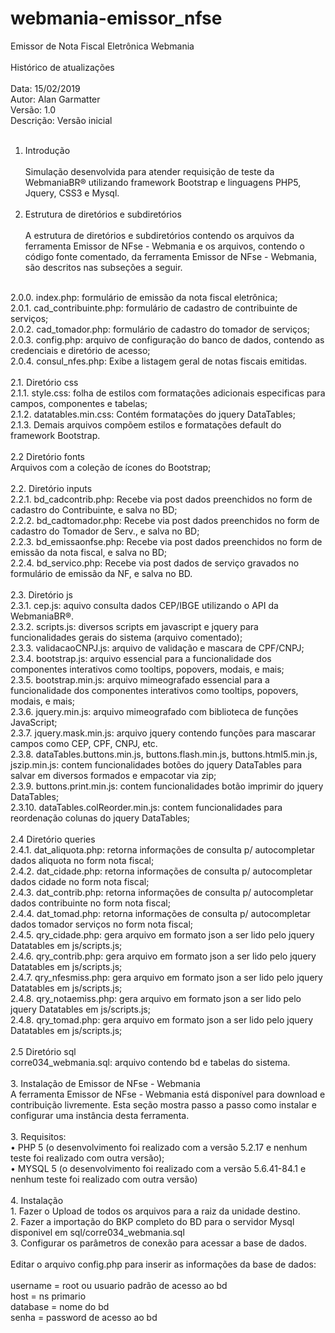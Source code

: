 # webmania-emissor_nfse
Emissor de Nota Fiscal Eletrônica Webmania<br /><br />
Histórico de atualizações <br /><br />
Data: 15/02/2019	<br />
Autor: Alan Garmatter<br />
Versão: 1.0<br />
Descrição: Versão inicial<br /><br />
1. Introdução<br /><br />
Simulação desenvolvida para atender requisição de teste da WebmaniaBR® utilizando framework Bootstrap e linguagens PHP5, Jquery, CSS3 e Mysql.<br/><br/>
2. Estrutura de diretórios e subdiretórios<br /><br />
A estrutura de diretórios e subdiretórios contendo os arquivos da ferramenta Emissor de NFse - Webmania e os arquivos, contendo o código fonte comentado, da ferramenta Emissor de NFse - Webmania, são descritos nas subseções a seguir.<br />
<br />
2.0.0. index.php: formulário de emissão da nota fiscal eletrônica;<br />
2.0.1. cad_contribuinte.php: formulário de cadastro de contribuinte de serviços;<br />
2.0.2. cad_tomador.php: formulário de cadastro do tomador de serviços;<br />
2.0.3. config.php: arquivo de configuração do banco de dados, contendo as credenciais e diretório de acesso;<br />
2.0.4. consul_nfes.php: Exibe a listagem geral de notas fiscais emitidas.<br />
<br />
2.1. Diretório css<br />
2.1.1. style.css: folha de estilos com formatações adicionais especificas para campos, componentes e tabelas;<br />
2.1.2. datatables.min.css: Contém formatações do jquery DataTables;<br />
2.1.3. Demais arquivos compõem estilos e formatações default do framework Bootstrap.<br />
<br />
2.2 Diretório fonts<br />
Arquivos com a coleção de ícones do Bootstrap;<br />
<br />
2.2. Diretório inputs<br />
2.2.1. bd_cadcontrib.php: Recebe via post dados preenchidos no form de cadastro do Contribuinte, e salva no BD;<br />
2.2.2. bd_cadtomador.php: Recebe via post dados preenchidos no form de cadastro do Tomador de Serv., e salva no BD;<br />
2.2.3. bd_emissaonfse.php: Recebe via post dados preenchidos no form de emissão da nota fiscal, e salva no BD;<br />
2.2.4. bd_servico.php: Recebe via post dados de serviço gravados no formulário de emissão da NF, e salva no BD.<br />
<br />
2.3. Diretório js<br />
2.3.1. cep.js: aquivo consulta dados CEP/IBGE utilizando o API da WebmaniaBR®.<br />
2.3.2. scripts.js: diversos scripts em javascript e jquery para funcionalidades gerais do sistema (arquivo comentado);<br />
2.3.3. validacaoCNPJ.js: arquivo de validação e mascara de CPF/CNPJ;<br />
2.3.4. bootstrap.js: arquivo essencial para a funcionalidade dos componentes interativos como tooltips, popovers, modais, e mais;<br />
2.3.5. bootstrap.min.js: arquivo mimeografado essencial para a funcionalidade dos componentes interativos como tooltips, popovers, modais, e mais;<br />
2.3.6. jquery.min.js: arquivo mimeografado com biblioteca de funções JavaScript;<br />
2.3.7. jquery.mask.min.js: arquivo jquery contendo funções para mascarar campos como CEP, CPF, CNPJ, etc.<br />
2.3.8. dataTables.buttons.min.js, buttons.flash.min.js, buttons.html5.min.js, jszip.min.js: contem funcionalidades botões do jquery DataTables para salvar em diversos formados e empacotar via zip;<br />
2.3.9. buttons.print.min.js: contem funcionalidades botão imprimir do jquery DataTables;<br />
2.3.10. dataTables.colReorder.min.js: contem funcionalidades para reordenação colunas do jquery DataTables;<br />
<br />
2.4 Diretório queries<br />
2.4.1. dat_aliquota.php: retorna informações de consulta p/ autocompletar dados aliquota no form nota fiscal;<br />
2.4.2. dat_cidade.php: retorna informações de consulta p/ autocompletar dados cidade no form nota fiscal;<br />
2.4.3. dat_contrib.php: retorna informações de consulta p/ autocompletar dados contribuinte no form nota fiscal;<br />
2.4.4. dat_tomad.php: retorna informações de consulta p/ autocompletar dados tomador serviços no form nota fiscal;<br />
2.4.5. qry_cidade.php: gera arquivo em formato json a ser lido pelo jquery Datatables em js/scripts.js;<br />
2.4.6. qry_contrib.php: gera arquivo em formato json a ser lido pelo jquery Datatables em js/scripts.js;<br />
2.4.7. qry_nfesmiss.php: gera arquivo em formato json a ser lido pelo jquery Datatables em js/scripts.js;<br />
2.4.8. qry_notaemiss.php: gera arquivo em formato json a ser lido pelo jquery Datatables em js/scripts.js;<br />
2.4.8. qry_tomad.php: gera arquivo em formato json a ser lido pelo jquery Datatables em js/scripts.js;<br />
<br />
2.5 Diretório sql<br />
corre034_webmania.sql: arquivo contendo bd e tabelas do sistema.<br />
<br />
3. Instalação de Emissor de NFse - Webmania<br />
A ferramenta Emissor de NFse - Webmania está disponível para download e contribuição livremente. Esta seção mostra passo a passo como instalar e configurar uma instância desta ferramenta.<br />
<br />
3. Requisitos:<br />
• PHP 5 (o desenvolvimento foi realizado com a versão 5.2.17 e nenhum teste foi realizado com outra versão);<br />
• MYSQL 5 (o desenvolvimento foi realizado com a versão 5.6.41-84.1 e nenhum teste foi realizado com outra versão)
<br /><br />
4. Instalação<br />
1. Fazer o Upload de todos os arquivos para a raiz da unidade destino.<br />
2. Fazer a importação do BKP completo do BD para o servidor Mysql disponivel em sql/corre034_webmania.sql<br />
3. Configurar os parâmetros de conexão para acessar a base de dados.<br />
<br />
Editar o arquivo config.php para inserir as informações da base de dados:<br />
<br />
username = root ou usuario padrão de acesso ao bd<br />
host = ns primario<br />
database = nome do bd<br />
senha = password de acesso ao bd<br />
